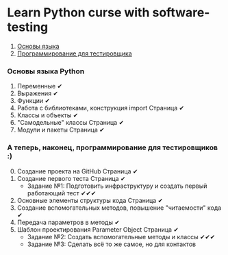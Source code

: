 # Learn Python curse with software-testing



1. [Основы языка](#one)
2. [Программирование для тестировщика](#two)


### <a name="one"></a> Основы языка Python
1. Переменные ✔
2. Выражения ✔
3. Функции ✔
4. Работа с библиотеками, конструкция import Страница ✔
5. Классы и объекты ✔
6. "Самодельные" классы Страница ✔
7. Модули и пакеты Страница ✔

### <a name="two"></a> А теперь, наконец, программирование для тестировщиков :)
0. Создание проекта на GitHub Страница ✔
0. Создание первого теста Страница ✔
    * Задание №1: Подготовить инфраструктуру и создать первый работающий тест ✔✔✔
0. Основные элементы структуры кода Страница ✔
0. Создание вспомогательных методов, повышение "читаемости" кода ✔
0. Передача параметров в методы ✔
0. Шаблон проектирования Parameter Object Страница ✔
   * Задание №2: Создать вспомогательные методы и классы ✔✔✔
   * Задание №3: Сделать всё то же самое, но для контактов 
    
